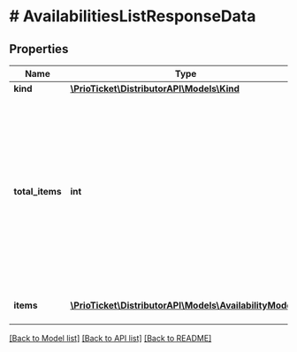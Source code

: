 # # AvailabilitiesListResponseData

## Properties

Name | Type | Description | Notes
------------ | ------------- | ------------- | -------------
**kind** | [**\PrioTicket\DistributorAPI\Models\Kind**](Kind.md) |  |
**total_items** | **int** | The total number of items available in this set. For example, if a user has 100 blog posts, the response may only contain 10 items, but the &#x60;total_items&#x60; would be 100. |
**items** | [**\PrioTicket\DistributorAPI\Models\AvailabilityModel[]**](AvailabilityModel.md) | List of all availability slots. |

[[Back to Model list]](../../README.md#models) [[Back to API list]](../../README.md#endpoints) [[Back to README]](../../README.md)
